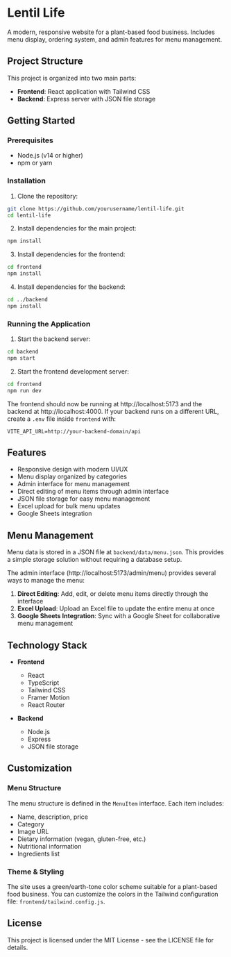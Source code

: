 # Lentil Life

A modern, responsive website for a plant-based food business. Includes menu display, ordering system, and admin features for menu management.

## Project Structure

This project is organized into two main parts:

- **Frontend**: React application with Tailwind CSS
- **Backend**: Express server with JSON file storage

## Getting Started

### Prerequisites

- Node.js (v14 or higher)
- npm or yarn

### Installation

1. Clone the repository:
```bash
git clone https://github.com/yourusername/lentil-life.git
cd lentil-life
```

2. Install dependencies for the main project:
```bash
npm install
```

3. Install dependencies for the frontend:
```bash
cd frontend
npm install
```

4. Install dependencies for the backend:
```bash
cd ../backend
npm install
```

### Running the Application

1. Start the backend server:
```bash
cd backend
npm start
```

2. Start the frontend development server:
```bash
cd frontend
npm run dev
```

The frontend should now be running at http://localhost:5173 and the backend at http://localhost:4000.
If your backend runs on a different URL, create a `.env` file inside `frontend` with:

```
VITE_API_URL=http://your-backend-domain/api
```

## Features

- Responsive design with modern UI/UX
- Menu display organized by categories
- Admin interface for menu management
- Direct editing of menu items through admin interface
- JSON file storage for easy menu management
- Excel upload for bulk menu updates
- Google Sheets integration

## Menu Management

Menu data is stored in a JSON file at `backend/data/menu.json`. This provides a simple storage solution without requiring a database setup.

The admin interface (http://localhost:5173/admin/menu) provides several ways to manage the menu:

1. **Direct Editing**: Add, edit, or delete menu items directly through the interface
2. **Excel Upload**: Upload an Excel file to update the entire menu at once
3. **Google Sheets Integration**: Sync with a Google Sheet for collaborative menu management

## Technology Stack

- **Frontend**
  - React
  - TypeScript
  - Tailwind CSS
  - Framer Motion
  - React Router

- **Backend**
  - Node.js
  - Express
  - JSON file storage

## Customization

### Menu Structure

The menu structure is defined in the `MenuItem` interface. Each item includes:

- Name, description, price
- Category
- Image URL
- Dietary information (vegan, gluten-free, etc.)
- Nutritional information
- Ingredients list

### Theme & Styling

The site uses a green/earth-tone color scheme suitable for a plant-based food business. You can customize the colors in the Tailwind configuration file: `frontend/tailwind.config.js`.

## License

This project is licensed under the MIT License - see the LICENSE file for details. 